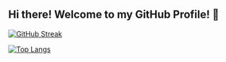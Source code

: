 ## Hi there! Welcome to my GitHub Profile! 👋

[![GitHub Streak](http://github-readme-streak-stats.herokuapp.com?user=codewithIsha&theme=dark&background=000000)](https://git.io/streak-stats)

[![Top Langs](https://github-readme-stats.vercel.app/api/top-langs/?username=codewithIsha&layout=compact&theme=vision-friendly-dark)](https://github.com/anuraghazra/github-readme-stats)
